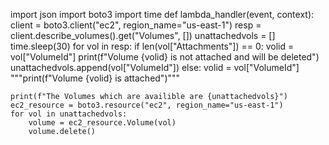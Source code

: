 import json
import boto3 
import time
def lambda_handler(event, context):
    client = boto3.client("ec2", region_name="us-east-1")
    resp = client.describe_volumes().get("Volumes", [])
    unattachedvols = []
    time.sleep(30)
    for vol in resp:
        if len(vol["Attachments"]) == 0:
            volid = vol["VolumeId"]
            print(f"Volume {volid} is not attached and will be deleted")
            unattachedvols.append(vol["VolumeId"])
        else:
            volid = vol["VolumeId"]
            """print(f"Volume {volid} is attached")"""

    print(f"The Volumes which are availible are {unattachedvols}")
    ec2_resource = boto3.resource("ec2", region_name="us-east-1")
    for vol in unattachedvols:
        volume = ec2_resource.Volume(vol)
        volume.delete()
